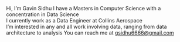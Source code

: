 Hi, I’m Gavin Sidhu
I have a Masters in Computer Science with a concentration in Data Science       
I currently work as a Data Engineer at Collins Aerospace               
I’m interested in any and all work involving data, ranging from data architecture to analysis 
You can reach me at gsidhu6666@gmail.com
